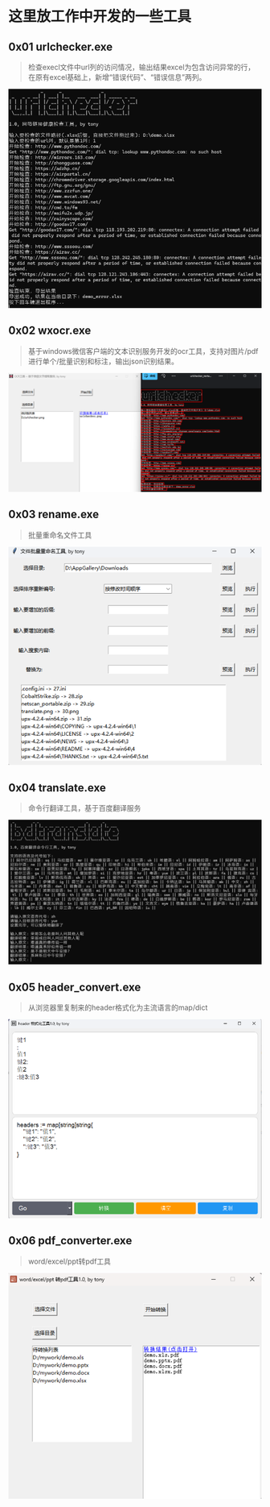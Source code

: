 # 这里放工作中开发的一些工具

## 0x01 urlchecker.exe

> 检查execl文件中url列的访问情况，输出结果excel为包含访问异常的行，在原有excel基础上，新增“错误代码”、“错误信息”两列。

![urlchecker](assets/urlchecker.png)


## 0x02 wxocr.exe

> 基于windows微信客户端的文本识别服务开发的ocr工具，支持对图片/pdf进行单个/批量识别和标注，输出json识别结果。

![wxocr](assets/wxocr.png)

## 0x03 rename.exe

> 批量重命名文件工具

![rename](assets/rename.png)

## 0x04 translate.exe

> 命令行翻译工具，基于百度翻译服务

![translate](assets/translate.png)


## 0x05 header_convert.exe

> 从浏览器里复制来的header格式化为主流语言的map/dict

![header converter](assets/header_converter.png)

## 0x06 pdf_converter.exe

> word/excel/ppt转pdf工具

![pdf converter](assets/pdf_converter.png)
